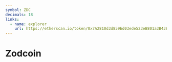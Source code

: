 ```yaml
---
symbol: ZDC
decimals: 18
links:
  - name: explorer
    url: https://etherscan.io/token/0x7A2810d3d859Ed03ede523eB801a3B43B5e8979C
---
```


# Zodcoin
